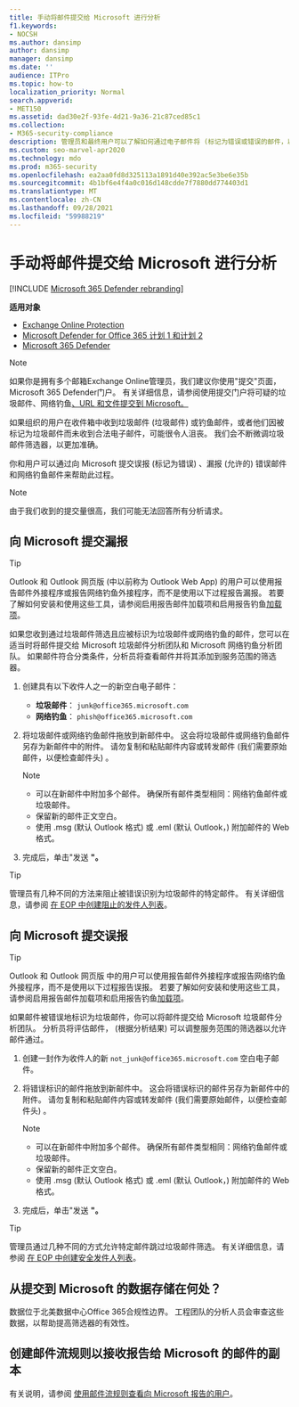 ```yaml
---
title: 手动将邮件提交给 Microsoft 进行分析
f1.keywords:
- NOCSH
ms.author: dansimp
author: dansimp
manager: dansimp
ms.date: ''
audience: ITPro
ms.topic: how-to
localization_priority: Normal
search.appverid:
- MET150
ms.assetid: dad30e2f-93fe-4d21-9a36-21c87ced85c1
ms.collection:
- M365-security-compliance
description: 管理员和最终用户可以了解如何通过电子邮件将 (标记为错误或错误的邮件，以便) Microsoft 进行分析。
ms.custom: seo-marvel-apr2020
ms.technology: mdo
ms.prod: m365-security
ms.openlocfilehash: ea2aa0fd8d325113a1891d40e392ac5e3be6e35b
ms.sourcegitcommit: 4b1bf6e4f4a0c016d148cdde7f7880dd774403d1
ms.translationtype: MT
ms.contentlocale: zh-CN
ms.lasthandoff: 09/28/2021
ms.locfileid: "59988219"
---
```

# <a name="manually-submit-messages-to-microsoft-for-analysis"></a>手动将邮件提交给 Microsoft 进行分析

[!INCLUDE [Microsoft 365 Defender rebranding](../includes/microsoft-defender-for-office.md)]

**适用对象**
- [Exchange Online Protection](exchange-online-protection-overview.md)
- [Microsoft Defender for Office 365 计划 1 和计划 2](defender-for-office-365.md)
- [Microsoft 365 Defender](../defender/microsoft-365-defender.md)

> [!NOTE]
> 如果你是拥有多个邮箱Exchange Online管理员，我们建议你使用"提交"页面，Microsoft 365 Defender门户。  有关详细信息，请参阅使用提交门户将可疑的垃圾邮件、网络钓鱼[、URL 和文件提交到 Microsoft。](admin-submission.md)

如果组织的用户在收件箱中收到垃圾邮件 (垃圾邮件) 或钓鱼邮件，或者他们因被标记为垃圾邮件而未收到合法电子邮件，可能很令人沮丧。 我们会不断微调垃圾邮件筛选器，以更加准确。

你和用户可以通过向 Microsoft 提交误报 (标记为错误) 、漏报 (允许的) 错误邮件和网络钓鱼邮件来帮助此过程。

> [!NOTE]
> 由于我们收到的提交量很高，我们可能无法回答所有分析请求。

## <a name="submit-false-negatives-to-microsoft"></a>向 Microsoft 提交漏报

> [!TIP]
> Outlook 和 Outlook 网页版 (中以前称为 Outlook Web App) 的用户可以使用报告邮件外接程序或报告网络钓鱼外接程序，而不是使用以下过程报告漏报。 若要了解如何安装和使用这些工具，请参阅启用报告邮件加载项和[](enable-the-report-message-add-in.md)启用报告钓鱼[加载项](enable-the-report-phish-add-in.md)。

如果您收到通过垃圾邮件筛选且应被标识为垃圾邮件或网络钓鱼的邮件，您可以在适当时将邮件提交给 Microsoft 垃圾邮件分析团队和 Microsoft 网络钓鱼分析团队。 如果邮件符合分类条件，分析员将查看邮件并将其添加到服务范围的筛选器。

1. 创建具有以下收件人之一的新空白电子邮件：

   - **垃圾邮件**： `junk@office365.microsoft.com`
   - **网络钓鱼**： `phish@office365.microsoft.com`

2. 将垃圾邮件或网络钓鱼邮件拖放到新邮件中。 这会将垃圾邮件或网络钓鱼邮件另存为新邮件中的附件。 请勿复制和粘贴邮件内容或转发邮件 (我们需要原始邮件，以便检查邮件头) 。

   > [!NOTE]
   >
   > - 可以在新邮件中附加多个邮件。 确保所有邮件类型相同：网络钓鱼邮件或垃圾邮件。
   > - 保留新的邮件正文空白。
   > - 使用 .msg (默认 Outlook 格式) 或 .eml (默认 Outlook，) 附加邮件的 Web 格式。

3. 完成后，单击"发送 **"。**

> [!TIP]
> 管理员有几种不同的方法来阻止被错误识别为垃圾邮件的特定邮件。 有关详细信息，请参阅 [在 EOP 中创建阻止的发件人列表](create-block-sender-lists-in-office-365.md)。

## <a name="submit-false-positives-to-microsoft"></a>向 Microsoft 提交误报

> [!TIP]
> Outlook 和 Outlook 网页版 中的用户可以使用报告邮件外接程序或报告网络钓鱼外接程序，而不是使用以下过程报告误报。 若要了解如何安装和使用这些工具，请参阅启用报告邮件加载项和[](enable-the-report-message-add-in.md)启用报告钓鱼[加载项](enable-the-report-phish-add-in.md)。

如果邮件被错误地标识为垃圾邮件，你可以将邮件提交给 Microsoft 垃圾邮件分析团队。 分析员将评估邮件， (根据分析结果) 可以调整服务范围的筛选器以允许邮件通过。

1. 创建一封作为收件人的新 `not_junk@office365.microsoft.com` 空白电子邮件。

2. 将错误标识的邮件拖放到新邮件中。 这会将错误标识的邮件另存为新邮件中的附件。 请勿复制和粘贴邮件内容或转发邮件 (我们需要原始邮件，以便检查邮件头) 。

   > [!NOTE]
   >
   > - 可以在新邮件中附加多个邮件。 确保所有邮件类型相同：网络钓鱼邮件或垃圾邮件。
   > - 保留新的邮件正文空白。
   > - 使用 .msg (默认 Outlook 格式) 或 .eml (默认 Outlook，) 附加邮件的 Web 格式。

3. 完成后，单击"发送 **"。**

> [!TIP]
> 管理员通过几种不同的方式允许特定邮件跳过垃圾邮件筛选。 有关详细信息，请参阅 [在 EOP 中创建安全发件人列表](create-safe-sender-lists-in-office-365.md)。

## <a name="where-is-the-data-from-submissions-to-microsoft-stored"></a>从提交到 Microsoft 的数据存储在何处？

数据位于北美数据中心Office 365合规性边界。 工程团队的分析人员会审查这些数据，以帮助提高筛选器的有效性。

## <a name="create-a-mail-flow-rule-to-receive-copies-of-messages-that-are-reported-to-microsoft"></a>创建邮件流规则以接收报告给 Microsoft 的邮件的副本

有关说明，请参阅 [使用邮件流规则查看向 Microsoft 报告的用户](/exchange/security-and-compliance/mail-flow-rules/use-rules-to-see-what-users-are-reporting-to-microsoft)。
